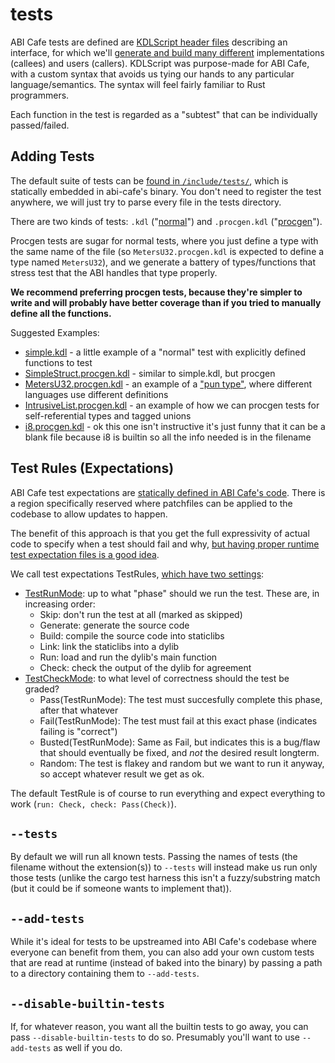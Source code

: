# tests

ABI Cafe tests are defined are [KDLScript header files](../../kdl-script/index.md) describing an interface, for which we'll [generate and build many different](../combos.md) implementations (callees) and users (callers). KDLScript was purpose-made for ABI Cafe, with a custom syntax that avoids us tying our hands to any particular language/semantics. The syntax will feel fairly familiar to Rust programmers.

Each function in the test is regarded as a "subtest" that can be individually passed/failed.


## Adding Tests

The default suite of tests can be [found in `/include/tests/`](https://github.com/Gankra/abi-cafe/tree/main/include/tests), which is statically embedded in abi-cafe's binary. You don't need to register the test anywhere, we will just try to parse every file in the tests directory.

There are two kinds of tests: `.kdl` ("[normal](https://github.com/Gankra/abi-cafe/tree/main/include/tests/normal)") and `.procgen.kdl` ("[procgen](https://github.com/Gankra/abi-cafe/tree/main/include/tests/procgen)").

Procgen tests are sugar for normal tests, where you just define a type with the same name of the file (so `MetersU32.procgen.kdl` is expected to define a type named `MetersU32`), and we generate a battery of types/functions that stress test that the ABI handles that type properly.

**We recommend preferring procgen tests, because they're simpler to write and will probably have better coverage than if you tried to manually define all the functions.**

Suggested Examples:

* [simple.kdl](https://github.com/Gankra/abi-cafe/blob/main/include/tests/normal/simple.kdl) - a little example of a "normal" test with explicitly defined functions to test
* [SimpleStruct.procgen.kdl](https://github.com/Gankra/abi-cafe/blob/main/include/tests/procgen/struct/SimpleStruct.procgen.kdl) - similar to simple.kdl, but procgen
* [MetersU32.procgen.kdl](https://github.com/Gankra/abi-cafe/blob/main/include/tests/procgen/pun/MetersU32.procgen.kdl) - an example of a ["pun type"](../../kdl-script/types/pun.md), where different languages use different definitions
* [IntrusiveList.procgen.kdl](https://github.com/Gankra/abi-cafe/blob/main/include/tests/procgen/fancy/IntrusiveList.procgen.kdl) - an example of how we can procgen tests for self-referential types and tagged unions
* [i8.procgen.kdl](https://github.com/Gankra/abi-cafe/blob/main/include/tests/procgen/primitive/i8.procgen.kdl) - ok this one isn't instructive it's just funny that it can be a blank file because i8 is builtin so all the info needed is in the filename


## Test Rules (Expectations)

ABI Cafe test expectations are [statically defined in ABI Cafe's code](https://github.com/Gankra/abi-cafe/blob/42d906a0f6c422a9ae345abc3bb257483a369b69/src/report.rs#L35-L50). There is a region specifically reserved where patchfiles can be applied to the codebase to allow updates to happen.

The benefit of this approach is that you get the full expressivity of actual code to specify when a test should fail and why, [but having proper runtime test expectation files is a good idea](https://github.com/Gankra/abi-cafe/issues/9).

We call test expectations TestRules, [which have two settings](https://github.com/Gankra/abi-cafe/blob/42d906a0f6c422a9ae345abc3bb257483a369b69/src/report.rs#L19-L23):

* [TestRunMode](https://github.com/Gankra/abi-cafe/blob/42d906a0f6c422a9ae345abc3bb257483a369b69/src/report.rs#L219-L238): up to what "phase" should we run the test. These are, in increasing order:
    * Skip: don't run the test at all (marked as skipped)
    * Generate: generate the source code
    * Build: compile the source code into staticlibs
    * Link: link the staticlibs into a dylib
    * Run: load and run the dylib's main function
    * Check: check the output of the dylib for agreement
* [TestCheckMode](https://github.com/Gankra/abi-cafe/blob/42d906a0f6c422a9ae345abc3bb257483a369b69/src/report.rs#L240-L257): to what level of correctness should the test be graded?
    * Pass(TestRunMode): The test must succesfully complete this phase, after that whatever
    * Fail(TestRunMode): The test must fail at this exact phase (indicates failing is "correct")
    * Busted(TestRunMode): Same as Fail, but indicates this is a bug/flaw that should eventually be fixed, and *not* the desired result longterm.
    * Random: The test is flakey and random but we want to run it anyway, so accept whatever result we get as ok.

The default TestRule is of course to run everything and expect everything to work (`run: Check, check: Pass(Check)`).


## `--tests`

By default we will run all known tests. Passing the names of tests (the filename without the extension(s)) to `--tests` will instead make us run only those tests (unlike the cargo test harness this isn't a fuzzy/substring match (but it could be if someone wants to implement that)).


## `--add-tests`

While it's ideal for tests to be upstreamed into ABI Cafe's codebase where everyone can benefit from them, you can also add your own custom tests that are read at runtime (instead of baked into the binary) by passing a path to a directory containing them to `--add-tests`.


## `--disable-builtin-tests`

If, for whatever reason, you want all the builtin tests to go away, you can pass `--disable-builtin-tests` to do so. Presumably you'll want to use `--add-tests` as well if you do.
